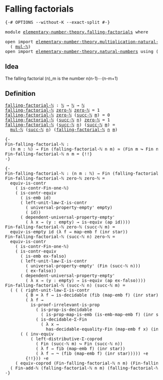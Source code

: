 # Falling factorials

<pre class="Agda"><a id="31" class="Symbol">{-#</a> <a id="35" class="Keyword">OPTIONS</a> <a id="43" class="Pragma">--without-K</a> <a id="55" class="Pragma">--exact-split</a> <a id="69" class="Symbol">#-}</a>

<a id="74" class="Keyword">module</a> <a id="81" href="elementary-number-theory.falling-factorials.html" class="Module">elementary-number-theory.falling-factorials</a> <a id="125" class="Keyword">where</a>

<a id="132" class="Keyword">open</a> <a id="137" class="Keyword">import</a> <a id="144" href="elementary-number-theory.multiplication-natural-numbers.html" class="Module">elementary-number-theory.multiplication-natural-numbers</a> <a id="200" class="Keyword">using</a>
  <a id="208" class="Symbol">(</a> <a id="210" href="elementary-number-theory.multiplication-natural-numbers.html#1176" class="Function">mul-ℕ</a><a id="215" class="Symbol">)</a>
<a id="217" class="Keyword">open</a> <a id="222" class="Keyword">import</a> <a id="229" href="elementary-number-theory.natural-numbers.html" class="Module">elementary-number-theory.natural-numbers</a> <a id="270" class="Keyword">using</a> <a id="276" class="Symbol">(</a><a id="277" href="elementary-number-theory.natural-numbers.html#1444" class="Datatype">ℕ</a><a id="278" class="Symbol">;</a> <a id="280" href="elementary-number-theory.natural-numbers.html#1465" class="InductiveConstructor">zero-ℕ</a><a id="286" class="Symbol">;</a> <a id="288" href="elementary-number-theory.natural-numbers.html#1478" class="InductiveConstructor">succ-ℕ</a><a id="294" class="Symbol">)</a>
</pre>
## Idea

The falling factorial (n)_m is the number n(n-1)⋯(n-m+1)

## Definition

<pre class="Agda"><a id="falling-factorial-ℕ"></a><a id="391" href="elementary-number-theory.falling-factorials.html#391" class="Function">falling-factorial-ℕ</a> <a id="411" class="Symbol">:</a> <a id="413" href="elementary-number-theory.natural-numbers.html#1444" class="Datatype">ℕ</a> <a id="415" class="Symbol">→</a> <a id="417" href="elementary-number-theory.natural-numbers.html#1444" class="Datatype">ℕ</a> <a id="419" class="Symbol">→</a> <a id="421" href="elementary-number-theory.natural-numbers.html#1444" class="Datatype">ℕ</a>
<a id="423" href="elementary-number-theory.falling-factorials.html#391" class="Function">falling-factorial-ℕ</a> <a id="443" href="elementary-number-theory.natural-numbers.html#1465" class="InductiveConstructor">zero-ℕ</a> <a id="450" href="elementary-number-theory.natural-numbers.html#1465" class="InductiveConstructor">zero-ℕ</a> <a id="457" class="Symbol">=</a> <a id="459" class="Number">1</a>
<a id="461" href="elementary-number-theory.falling-factorials.html#391" class="Function">falling-factorial-ℕ</a> <a id="481" href="elementary-number-theory.natural-numbers.html#1465" class="InductiveConstructor">zero-ℕ</a> <a id="488" class="Symbol">(</a><a id="489" href="elementary-number-theory.natural-numbers.html#1478" class="InductiveConstructor">succ-ℕ</a> <a id="496" href="elementary-number-theory.falling-factorials.html#496" class="Bound">m</a><a id="497" class="Symbol">)</a> <a id="499" class="Symbol">=</a> <a id="501" class="Number">0</a>
<a id="503" href="elementary-number-theory.falling-factorials.html#391" class="Function">falling-factorial-ℕ</a> <a id="523" class="Symbol">(</a><a id="524" href="elementary-number-theory.natural-numbers.html#1478" class="InductiveConstructor">succ-ℕ</a> <a id="531" href="elementary-number-theory.falling-factorials.html#531" class="Bound">n</a><a id="532" class="Symbol">)</a> <a id="534" href="elementary-number-theory.natural-numbers.html#1465" class="InductiveConstructor">zero-ℕ</a> <a id="541" class="Symbol">=</a> <a id="543" class="Number">1</a>
<a id="545" href="elementary-number-theory.falling-factorials.html#391" class="Function">falling-factorial-ℕ</a> <a id="565" class="Symbol">(</a><a id="566" href="elementary-number-theory.natural-numbers.html#1478" class="InductiveConstructor">succ-ℕ</a> <a id="573" href="elementary-number-theory.falling-factorials.html#573" class="Bound">n</a><a id="574" class="Symbol">)</a> <a id="576" class="Symbol">(</a><a id="577" href="elementary-number-theory.natural-numbers.html#1478" class="InductiveConstructor">succ-ℕ</a> <a id="584" href="elementary-number-theory.falling-factorials.html#584" class="Bound">m</a><a id="585" class="Symbol">)</a> <a id="587" class="Symbol">=</a>
  <a id="591" href="elementary-number-theory.multiplication-natural-numbers.html#1176" class="Function">mul-ℕ</a> <a id="597" class="Symbol">(</a><a id="598" href="elementary-number-theory.natural-numbers.html#1478" class="InductiveConstructor">succ-ℕ</a> <a id="605" href="elementary-number-theory.falling-factorials.html#573" class="Bound">n</a><a id="606" class="Symbol">)</a> <a id="608" class="Symbol">(</a><a id="609" href="elementary-number-theory.falling-factorials.html#391" class="Function">falling-factorial-ℕ</a> <a id="629" href="elementary-number-theory.falling-factorials.html#573" class="Bound">n</a> <a id="631" href="elementary-number-theory.falling-factorials.html#584" class="Bound">m</a><a id="632" class="Symbol">)</a>

<a id="635" class="Comment">{-
Fin-falling-factorial-ℕ :
  (n m : ℕ) → Fin (falling-factorial-ℕ n m) ≃ (Fin m ↪ Fin n)
Fin-falling-factorial-ℕ n m = {!!}
-}</a>

<a id="765" class="Comment">{-
Fin-falling-factorial-ℕ : (n m : ℕ) → Fin (falling-factorial-ℕ n m) ≃ (Fin m ↪ Fin n)
Fin-falling-factorial-ℕ zero-ℕ zero-ℕ =
  equiv-is-contr
    ( is-contr-Fin-one-ℕ)
    ( is-contr-equiv
      ( is-emb id)
      ( left-unit-law-Σ-is-contr
        ( universal-property-empty&#39; empty)
        ( id))
      ( dependent-universal-property-empty&#39;
        ( λ x → (y : empty) → is-equiv (ap id))))
Fin-falling-factorial-ℕ zero-ℕ (succ-ℕ m) =
  equiv-is-empty id (λ f → map-emb f (inr star))
Fin-falling-factorial-ℕ (succ-ℕ n) zero-ℕ =
  equiv-is-contr
    ( is-contr-Fin-one-ℕ)
    ( is-contr-equiv
      ( is-emb ex-falso)
      ( left-unit-law-Σ-is-contr
        ( universal-property-empty&#39; (Fin (succ-ℕ n)))
        ( ex-falso))
      ( dependent-universal-property-empty&#39;
        ( λ x → (y : empty) → is-equiv (ap ex-falso))))
Fin-falling-factorial-ℕ (succ-ℕ n) (succ-ℕ m) =
  ( ( ( right-unit-law-Σ-is-contr
        { B = λ f → is-decidable (fib (map-emb f) (inr star))}
        ( λ f →
          is-proof-irrelevant-is-prop
            ( is-prop-is-decidable
              ( is-prop-map-is-emb (is-emb-map-emb f) (inr star)))
            ( is-decidable-Σ-Fin
              ( λ x →
                has-decidable-equality-Fin (map-emb f x) (inr star))))) ∘e
      ( ( inv-equiv
          ( left-distributive-Σ-coprod
            ( Fin (succ-ℕ m) ↪ Fin (succ-ℕ n))
            ( λ f → fib (map-emb f) (inr star))
            ( λ f → ¬ (fib (map-emb f) (inr star))))) ∘e
        {!!})) ∘e
    ( equiv-coprod (Fin-falling-factorial-ℕ n m) (Fin-falling-factorial-ℕ n (succ-ℕ m)))) ∘e
  ( Fin-add-ℕ (falling-factorial-ℕ n m) (falling-factorial-ℕ n (succ-ℕ m)))
-}</a>
</pre>